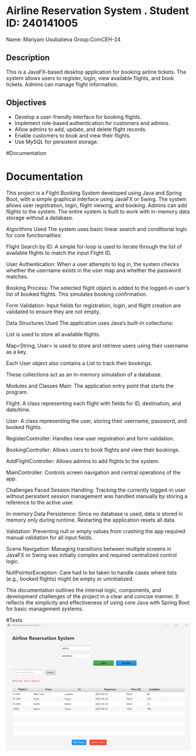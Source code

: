 # Airline Reservation System . Student ID: 240141005
Name: Mariyam Usubalieva
Group:ComCEH-24

##  Description
This is a JavaFX-based desktop application for booking airline tickets. The system allows users to register, login, view available flights, and book tickets. Admins can manage flight information.

##  Objectives
- Develop a user-friendly interface for booking flights.
- Implement role-based authentication for customers and admins.
- Allow admins to add, update, and delete flight records.
- Enable customers to book and view their flights.
- Use MySQL for persistent storage.

#Documentation
# Documentation 
This project is a Flight Booking System developed using Java and Spring Boot, with a simple graphical interface using JavaFX or Swing. The system allows user registration, login, flight viewing, and booking. Admins can add flights to the system. The entire system is built to work with in-memory data storage without a database.

Algorithms Used
The system uses basic linear search and conditional logic for core functionalities:

Flight Search by ID: A simple for-loop is used to iterate through the list of available flights to match the input Flight ID.

User Authentication: When a user attempts to log in, the system checks whether the username exists in the user map and whether the password matches.

Booking Process: The selected flight object is added to the logged-in user's list of booked flights. This simulates booking confirmation.

Form Validation: Input fields for registration, login, and flight creation are validated to ensure they are not empty.

Data Structures Used
The application uses Java’s built-in collections:

List<Flight> is used to store all available flights.

Map<String, User> is used to store and retrieve users using their username as a key.

Each User object also contains a List<Flight> to track their bookings.

These collections act as an in-memory simulation of a database.

Modules and Classes
Main: The application entry point that starts the program.

Flight: A class representing each flight with fields for ID, destination, and date/time.

User: A class representing the user, storing their username, password, and booked flights.

RegisterController: Handles new user registration and form validation.

BookingController: Allows users to book flights and view their bookings.

AddFlightController: Allows admins to add flights to the system.

MainController: Controls screen navigation and central operations of the app.

Challenges Faced
Session Handling: Tracking the currently logged-in user without persistent session management was handled manually by storing a reference to the active user.

In-memory Data Persistence: Since no database is used, data is stored in memory only during runtime. Restarting the application resets all data.

Validation: Preventing null or empty values from crashing the app required manual validation for all input fields.

Scene Navigation: Managing transitions between multiple screens in JavaFX or Swing was initially complex and required centralized control logic.

NullPointerException: Care had to be taken to handle cases where lists (e.g., booked flights) might be empty or uninitialized.

This documentation outlines the internal logic, components, and development challenges of the project in a clear and concise manner. It reflects the simplicity and effectiveness of using core Java with Spring Boot for basic management systems.

#Tests
![login](photos/admin.png)

